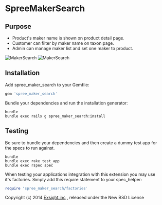 SpreeMakerSearch
================

Purpose
-------
* Product's maker name is shown on product detail page.
* Customer can filter by maker name on taxon page.
* Admin can manage maker list and set one maker to product.

![MakerSearch](https://raw.githubusercontent.com/wiki/digitalm/spree_maker_search/images/makersearch2.jpg)
![MakerSearch](https://raw.githubusercontent.com/wiki/digitalm/spree_maker_search/images/makersearch1.jpg)

Installation
------------

Add spree_maker_search to your Gemfile:

```ruby
gem 'spree_maker_search'
```

Bundle your dependencies and run the installation generator:

```shell
bundle
bundle exec rails g spree_maker_search:install
```

Testing
-------

Be sure to bundle your dependencies and then create a dummy test app for the specs to run against.

```shell
bundle
bundle exec rake test_app
bundle exec rspec spec
```

When testing your applications integration with this extension you may use it's factories.
Simply add this require statement to your spec_helper:

```ruby
require 'spree_maker_search/factories'
```

Copyright (c) 2014 [Exsight.inc](http://www.exsight.co.jp/) , released under the New BSD License
